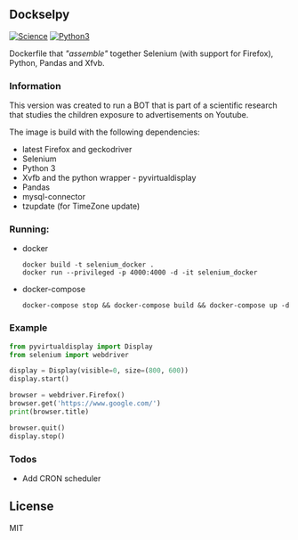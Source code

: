 ## Dockselpy
[![Science](https://forthebadge.com/images/badges/built-with-science.svg)](https://dcc.ufmg.br)
[![Python3](https://forthebadge.com/images/badges/made-with-python.svg)](https://www.python.org/)

Dockerfile that *"assemble"* together Selenium (with support for Firefox), Python, Pandas and Xfvb.

### Information

This version was created to run a BOT that is part of a scientific research that studies the children exposure to advertisements on Youtube.

The image is build with the following dependencies:
- latest Firefox and geckodriver
- Selenium
- Python 3
- Xvfb and the python wrapper - pyvirtualdisplay
- Pandas
- mysql-connector
- tzupdate (for TimeZone update)

### Running:

- docker
    ```
    docker build -t selenium_docker .
    docker run --privileged -p 4000:4000 -d -it selenium_docker 
    ```

- docker-compose

    ```
    docker-compose stop && docker-compose build && docker-compose up -d
    ```
    
    
### Example

```python
from pyvirtualdisplay import Display
from selenium import webdriver

display = Display(visible=0, size=(800, 600))
display.start()

browser = webdriver.Firefox()
browser.get('https://www.google.com/')
print(browser.title)

browser.quit()
display.stop()

```

### Todos

 - Add CRON scheduler

License
----

MIT
